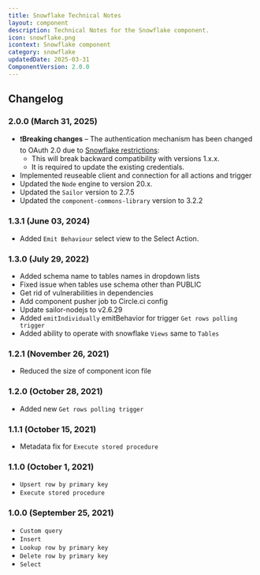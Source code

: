 ```yaml
---
title: Snowflake Technical Notes
layout: component
description: Technical Notes for the Snowflake component.
icon: snowflake.png
icontext: Snowflake component
category: snowflake
updatedDate: 2025-03-31
ComponentVersion: 2.0.0
---
```


## Changelog

### 2.0.0 (March 31, 2025)
* ❗**Breaking changes** – The authentication mechanism has been changed to OAuth 2.0 due to [Snowflake restrictions](https://www.snowflake.com/en/blog/blocking-single-factor-password-authentification/):
  * This will break backward compatibility with versions 1.x.x.
  * It is required to update the existing credentials.
* Implemented reuseable client and connection for all actions and trigger
* Updated the `Node` engine to version 20.x.
* Updated the `Sailor` version to 2.7.5
* Updated the `component-commons-library` version to 3.2.2

### 1.3.1 (June 03, 2024)

* Added `Emit Behaviour` select view to the Select Action.

### 1.3.0 (July 29, 2022)

* Added schema name to tables names in dropdown lists
* Fixed issue when tables use schema other than PUBLIC
* Get rid of vulnerabilities in dependencies
* Add component pusher job to Circle.ci config
* Update sailor-nodejs to v2.6.29
* Added `emitIndividually` emitBehavior for trigger `Get rows polling trigger`
* Added ability to operate with snowflake `Views` same to `Tables`

### 1.2.1 (November 26, 2021)

* Reduced the size of component icon file

### 1.2.0 (October 28, 2021)

* Added new `Get rows polling trigger`

### 1.1.1 (October 15, 2021)

* Metadata fix for `Execute stored procedure`

### 1.1.0 (October 1, 2021)

- `Upsert row by primary key`
- `Execute stored procedure`

### 1.0.0 (September 25, 2021)

- `Custom query`
- `Insert`
- `Lookup row by primary key`
- `Delete row by primary key`
- `Select`
